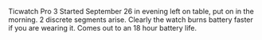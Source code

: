 Ticwatch Pro 3
Started September 26 in evening left on table, put on in the morning.
2 discrete segments arise.
Clearly the watch burns battery faster if you are wearing it.
Comes out to an 18 hour battery life.